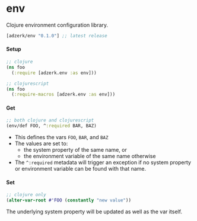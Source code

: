# env
Clojure environment configuration library.

[](dependency)
```clojure
[adzerk/env "0.1.0"] ;; latest release
```
[](/dependency)

#### Setup

```clojure
;; clojure
(ns foo
  (:require [adzerk.env :as env]))

;; clojurescript
(ns foo
  (:require-macros [adzerk.env :as env]))
```

#### Get

```clojure
;; both clojure and clojurescript
(env/def FOO, ^:required BAR, BAZ)
```

- This defines the vars `FOO`, `BAR`, and `BAZ`
- The values are set to:
  - the system property of the same name, or
  - the environment variable of the same name otherwise
- The `^:required` metadata will trigger an exception if no system property
  or environment variable can be found with that name.

#### Set

```clojure
;; clojure only
(alter-var-root #'FOO (constantly "new value"))
```

The underlying system property will be updated as well as the var itself.
